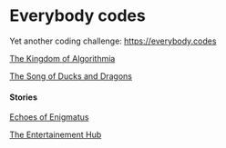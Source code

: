 # Everybody codes
Yet another coding challenge: https://everybody.codes

[The Kingdom of Algorithmia](01_The_Kingdom_of_Algorithmia/stats.md)

[The Song of Ducks and Dragons](02_The_Song_of_Ducks_and_Dragons/stats.md)

#### Stories

[Echoes of Enigmatus](stories/01_Echoes_of_Enigmatus/stats.md)

[The Entertainement Hub](stories/02_The_Entertainment_Hub/stats.md)
